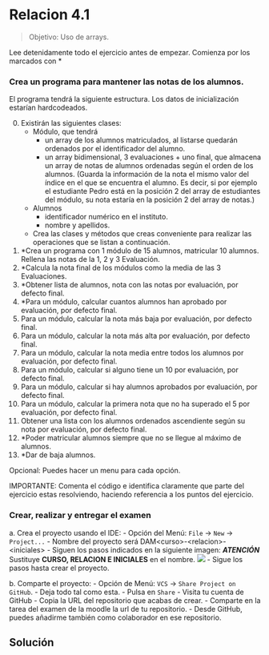 # Relacion 4.1

>Objetivo: Uso de arrays.

Lee detenidamente todo el ejercicio antes de empezar. Comienza por los marcados con *

### Crea un programa para mantener las notas de los alumnos.  
El programa tendrá la siguiente estructura. Los datos de inicialización estarían hardcodeados.

0. Existirán las siguientes clases:
    - Módulo, que tendrá
        - un array de los alumnos matriculados, al listarse quedarán ordenados por el identificador del alumno.
        - un array bidimensional, 3 evaluaciones + uno final, que almacena un array de notas de alumnos ordenadas según el orden de los alumnos. (Guarda la información de la nota el mismo valor del índice en el que se encuentra el alumno. Es decir, si por ejemplo el estudiante Pedro está en la posición 2 del array de estudiantes del módulo, su nota estaría en la posición 2 del array de notas.) 
    - Alumnos
        - identificador numérico en el instituto. 
        - nombre y apellidos. 
    - Crea las clases y métodos que creas conveniente para realizar las operaciones que se listan a continuación.
1. *Crea un programa con 1 módulo de 15 alumnos, matricular 10 alumnos. Rellena las notas de la 1, 2 y 3 Evaluación.   
2. *Calcula la nota final de los módulos como la media de las 3 Evaluaciones.
3. *Obtener lista de alumnos, nota con las notas por evaluación, por defecto final. 
4. *Para un módulo, calcular cuantos alumnos han aprobado por evaluación, por defecto final. 
5. Para un módulo, calcular la nota más baja por evaluación, por defecto final.
6. Para un módulo, calcular la nota más alta por evaluación, por defecto final.
7. Para un módulo, calcular la nota media entre todos los alumnos por evaluación, por defecto final.
8. Para un módulo, calcular si alguno tiene un 10 por evaluación, por defecto final.
9. Para un módulo, calcular si hay alumnos aprobados por evaluación, por defecto final.
10. Para un módulo, calcular la primera nota que no ha superado el 5 por evaluación, por defecto final.
11. Obtener una lista con los alumnos ordenados ascendiente según su nota por evaluación, por defecto final.
12. *Poder matricular alumnos siempre que no se llegue al máximo de alumnos.
13. *Dar de baja alumnos. 

Opcional: Puedes hacer un menu para cada opción.

IMPORTANTE: Comenta el código e identifica claramente que parte del ejercicio estas resolviendo, haciendo referencia a los puntos del ejercicio.

### Crear, realizar y entregar el examen
a. Crea el proyecto usando el IDE:
    - Opción del Menú: `File` -> `New` -> `Project...`
    - Nombre del proyecto será DAM&lt;curso>-&lt;relacion>-&lt;iniciales>
    - Siguen los pasos indicados en la siguiente imagen: ***ATENCIÓN*** Sustituye **CURSO, RELACION E INICIALES** en el nombre.
      ![](./../../../resources/img/examen1/creaProyecto.png)
    - Sigue los pasos hasta crear el proyecto.

b. Comparte el proyecto:
    - Opción de Menú: `VCS` -> `Share Project on GitHub`.
        - Deja todo tal como esta.
        - Pulsa en `Share`
    - Visita tu cuenta de GitHub
        - Copia la URL del repositorio que acabas de crear.
        - Comparte en la tarea del examen de la moodle la url de tu repositorio.
    - Desde GitHub, puedes añadirme también como colaborador en ese repositorio.
## Solución
~~~ kt
